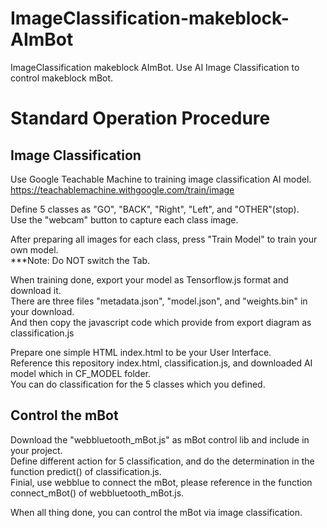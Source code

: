 # ImageClassification-makeblock-AImBot
ImageClassification makeblock AImBot. 
Use AI Image Classification to control makeblock mBot.

# Standard Operation Procedure
## Image Classification
Use Google Teachable Machine to training image classification AI model.  
https://teachablemachine.withgoogle.com/train/image  

Define 5 classes as "GO", "BACK", "Right", "Left", and "OTHER"(stop).  
Use the "webcam" button to capture each class image.  

After preparing all images for each class, press "Train Model" to train your own model.  
***Note: Do NOT switch the Tab.      

When training done, export your model as Tensorflow.js format and download it.  
There are three files "metadata.json", "model.json", and "weights.bin" in your download.  
And then copy the javascript code which provide from export diagram as classification.js      

Prepare one simple HTML index.html to be your User Interface.  
Reference this repository index.html, classification.js, and downloaded AI model which in CF_MODEL folder.  
You can do classification for the 5 classes which you defined.  

## Control the mBot
Download the "webbluetooth_mBot.js" as mBot control lib and include in your project.  
Define different action for 5 classification, and do the determination in the function predict() of classification.js.  
Finial, use webblue to connect the mBot, please reference in the function connect_mBot() of webbluetooth_mBot.js.    

When all thing done, you can control the mBot via image classification.  
